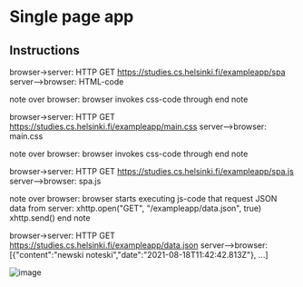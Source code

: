 # Single page app

## Instructions

browser->server: HTTP GET https://studies.cs.helsinki.fi/exampleapp/spa
server-->browser: HTML-code

note over browser:
browser invokes css-code through <link rel="stylesheet" type="text/css" href="/exampleapp/main.css" />
end note

browser->server: HTTP GET https://studies.cs.helsinki.fi/exampleapp/main.css
server-->browser: main.css

note over browser:
browser invokes css-code through <script type="text/javascript" src="/exampleapp/spa.js"></script>
end note

browser->server: HTTP GET https://studies.cs.helsinki.fi/exampleapp/spa.js
server-->browser: spa.js

note over browser:
browser starts executing js-code
that request JSON data from server:
    xhttp.open("GET", "/exampleapp/data.json", true)
    xhttp.send()
end note

browser->server: HTTP GET https://studies.cs.helsinki.fi/exampleapp/data.json
server-->browser: [{"content":"newski noteski","date":"2021-08-18T11:42:42.813Z"}, ...]

![image](https://user-images.githubusercontent.com/82242888/129970339-9667dec5-f60f-4b7f-9cc4-4bcb0cbbd65f.png)

